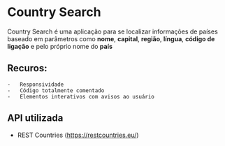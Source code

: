 # Country Search

Country Search é uma aplicação para se localizar informações de países baseado em parâmetros como **nome**, **capital**, **região**, **língua**, **código de ligação** e pelo próprio nome do **país**

## Recuros:
	-	Responsividade
	-	Código totalmente comentado
	-	Elementos interativos com avisos ao usuário

## API utilizada
- REST Countries (https://restcountries.eu/)